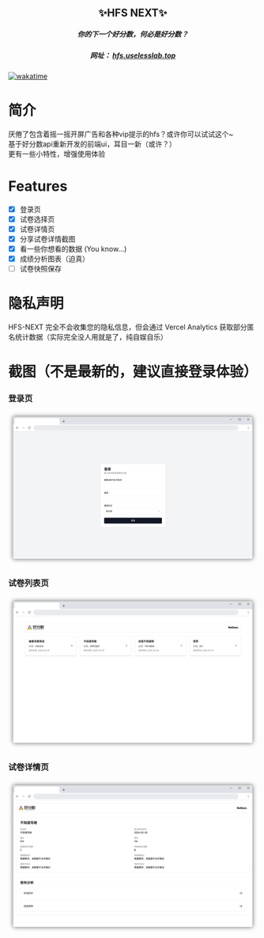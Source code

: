 <h2 align="center">✨HFS NEXT✨</h2>
<h5 align="center">你的下一个好分数，何必是好分数？</h5>
<h5 align="center">网址： <a href="https://hfs.uselesslab.top" target="_blank">hfs.uselesslab.top</a></h5>

[![wakatime](https://wakatime.com/badge/github/yanyao2333/HFS-NEXT.svg)](https://wakatime.com/badge/github/yanyao2333/HFS-NEXT)

# 简介

厌倦了包含着摇一摇开屏广告和各种vip提示的hfs？或许你可以试试这个~ \
基于好分数api重新开发的前端ui，耳目一新（或许？）  \
更有一些小特性，增强使用体验

# Features

- [x] 登录页
- [x] 试卷选择页
- [x] 试卷详情页
- [x] 分享试卷详情截图
- [x] 看一些你想看的数据 (You know...)
- [x] 成绩分析图表（迫真）
- [ ] 试卷快照保存

# 隐私声明

HFS-NEXT 完全不会收集您的隐私信息，但会通过 Vercel Analytics 获取部分匿名统计数据（实际完全没人用就是了，纯自娱自乐）

# 截图（不是最新的，建议直接登录体验）

### 登录页

![login.png](public/login.png)

### 试卷列表页

![exams_list.png](public/exams_list.png)

### 试卷详情页

![exam_detail.png](public/exam_detail.png)